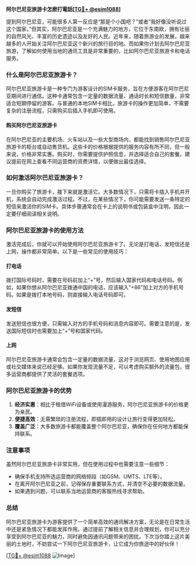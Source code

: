 **阿尔巴尼亚旅游卡怎麽打電話[[TG💪+ @esim1088](https://t.me/s/esim1088)]**

提到阿尔巴尼亚，可能很多人第一反应是“那是个小国吧？”或者“我好像没听说过这个国家。”但其实，阿尔巴尼亚是一个充满魅力的地方，它位于东南欧，拥有壮丽的自然风光、丰富的历史遗迹以及友好的人民。近年来，随着旅游业的发展，越来越多的人开始关注阿尔巴尼亚这个新兴的旅行目的地。而如果你计划去阿尔巴尼亚旅游，了解如何使用当地的通讯工具是非常重要的，比如阿尔巴尼亚旅游卡和电话服务。

### 什么是阿尔巴尼亚旅游卡？

阿尔巴尼亚旅游卡是一种专门为游客设计的SIM卡服务，旨在方便游客在阿尔巴尼亚期间进行通信。这种卡通常包含一定量的数据流量、通话时长和短信数量，非常适合短期停留的游客。与普通的本地SIM卡相比，旅游卡的操作更加简单，不需要复杂的注册流程，只需购买后插入手机即可使用。

#### 购买阿尔巴尼亚旅游卡

在阿尔巴尼亚的主要机场、火车站以及一些大型商场内，都能找到销售阿尔巴尼亚旅游卡的柜台或自动售货机。这些卡的价格根据提供的服务内容有所不同，但一般来说，价格非常实惠。购买时，你需要提供护照信息，并选择适合自己的套餐。建议提前在网上查看不同运营商的资费详情，以便做出最佳选择。

### 如何激活阿尔巴尼亚旅游卡？

一旦你购买了旅游卡，接下来就是激活它。大多数情况下，只需将卡插入手机并开机，系统会自动完成激活过程。不过，在某些情况下，你可能需要发送一条特定的短信来激活你的SIM卡。具体步骤通常会在卡上的说明书或包装盒中注明，因此一定要仔细阅读相关说明。

### 阿尔巴尼亚旅游卡的使用方法

激活完成后，你就可以开始使用阿尔巴尼亚旅游卡了。无论是打电话、发短信还是上网，操作都非常简单。以下是一些常见的使用技巧：

#### 打电话

拨打国际号码时，需要在号码前加上“+”号，然后输入国家代码和电话号码。例如，如果你想从阿尔巴尼亚拨通中国的电话，应该输入“+86”加上对方的手机号码。如果是拨打本地号码，则直接输入电话号码即可。

#### 发短信

发送短信也很方便，只需输入对方的手机号码和消息内容即可。需要注意的是，发送国际短信时也需要加上“+”号和国家代码。

#### 上网

阿尔巴尼亚旅游卡通常会包含一定量的数据流量，这对于浏览网页、使用地图应用或社交媒体来说已经足够。如果你发现流量不足，可以考虑购买额外的流量包，很多运营商都提供了灵活的套餐选项。

### 阿尔巴尼亚旅游卡的优势

1. **经济实惠**：相比于租借WiFi设备或使用漫游服务，阿尔巴尼亚旅游卡的价格更为亲民。
2. **便捷高效**：无需繁琐的注册流程，即插即用的设计让旅行变得更加轻松。
3. **覆盖广泛**：大多数旅游卡都能覆盖整个阿尔巴尼亚，确保你在任何地方都能保持联系。

### 注意事项

虽然阿尔巴尼亚旅游卡非常实用，但在使用过程中也需要注意一些细节：

- 确保手机支持所选运营商的网络频段（如GSM、UMTS、LTE等）。
- 在离开阿尔巴尼亚之前，记得保存重要联系方式，并清空不必要的数据流量。
- 如果遇到问题，可以联系当地运营商的客服热线寻求帮助。

### 总结

阿尔巴尼亚旅游卡为游客提供了一个简单高效的通讯解决方案，无论是在日常生活中还是紧急情况下都能发挥作用。通过提前了解相关信息并合理规划，你可以充分享受到阿尔巴尼亚的魅力，同时避免因通讯问题带来的困扰。下次当你踏上这片美丽的土地时，不妨尝试一下阿尔巴尼亚旅游卡，让它成为你旅途中的好伙伴！

[[TG💪+ @esim1088](https://t.me/s/esim1088) ![Image](https://i.postimg.cc/4NQfJmqS/Snipaste-2025-05-13-00-14-12.png)]